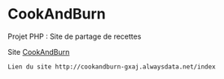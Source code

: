 # CookAndBurn
Projet PHP : Site de partage de recettes 

Site [CookAndBurn](http://cookandburn-gxaj.alwaysdata.net/index)
```
Lien du site http://cookandburn-gxaj.alwaysdata.net/index
```
